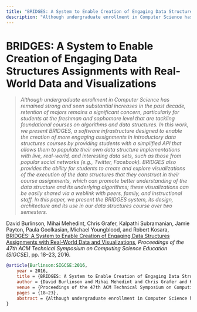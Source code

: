 ```yaml
---
title: "BRIDGES: A System to Enable Creation of Engaging Data Structures Assignments with Real-World Data and Visualizations"
description: "Although undergraduate enrollment in Computer Science has remained strong and seen substantial increases in the past decade, retention of majors remains a significant concern, particularly for students at the freshman and sophomore level that are tackling foundational courses on algorithms and data structures. In this work, we present BRIDGES, a software infrastructure designed to enable the creation of more engaging assignments in introductory data structures courses by providing students with a simplified API that allows them to populate their own data structure implementations with live, real-world, and interesting data sets, such as those from popular social networks (e.g., Twitter, Facebook). BRIDGES also provides the ability for students to create and explore visualizations of the execution of the data structures that they construct in their course assignments, which can promote better understanding of the data structure and its underlying algorithms; these visualizations can be easily shared via a weblink with peers, family, and instructional staff. In this paper, we present the BRIDGES system, its design, architecture and its use in our data structures course over two semesters."
---
```


# BRIDGES: A System to Enable Creation of Engaging Data Structures Assignments with Real-World Data and Visualizations

> _Although undergraduate enrollment in Computer Science has remained strong and seen substantial increases in the past decade, retention of majors remains a significant concern, particularly for students at the freshman and sophomore level that are tackling foundational courses on algorithms and data structures. In this work, we present BRIDGES, a software infrastructure designed to enable the creation of more engaging assignments in introductory data structures courses by providing students with a simplified API that allows them to populate their own data structure implementations with live, real-world, and interesting data sets, such as those from popular social networks (e.g., Twitter, Facebook). BRIDGES also provides the ability for students to create and explore visualizations of the execution of the data structures that they construct in their course assignments, which can promote better understanding of the data structure and its underlying algorithms; these visualizations can be easily shared via a weblink with peers, family, and instructional staff. In this paper, we present the BRIDGES system, its design, architecture and its use in our data structures course over two semesters._

David Burlinson, Mihai Mehedint, Chris Grafer, Kalpathi Subramanian, Jamie Payton, Paula Goolkasian, Michael Youngblood, and Robert Kosara, <a href="https://media.eagereyes.org/papers/2016/Burlinson-SIGCSE-2016.pdf" target="_blank">BRIDGES: A System to Enable Creation of Engaging Data Structures Assignments with Real-World Data and Visualizations</a>, _Proceedings of the 47th ACM Technical Symposium on Computing Science Education (SIGCSE)_, pp. 18–23, 2016.


```bibtex
@article{Burlinson:SIGCSE:2016,
	year = 2016,
	title = {BRIDGES: A System to Enable Creation of Engaging Data Structures Assignments with Real-World Data and Visualizations},
	author = {David Burlinson and Mihai Mehedint and Chris Grafer and Kalpathi Subramanian and Jamie Payton and Paula Goolkasian and Michael Youngblood and Robert Kosara},
	venue = {Proceedings of the 47th ACM Technical Symposium on Computing Science Education (SIGCSE)},
	pages = {18–23},
	abstract = {Although undergraduate enrollment in Computer Science has remained strong and seen substantial increases in the past decade, retention of majors remains a significant concern, particularly for students at the freshman and sophomore level that are tackling foundational courses on algorithms and data structures. In this work, we present BRIDGES, a software infrastructure designed to enable the creation of more engaging assignments in introductory data structures courses by providing students with a simplified API that allows them to populate their own data structure implementations with live, real-world, and interesting data sets, such as those from popular social networks (e.g., Twitter, Facebook). BRIDGES also provides the ability for students to create and explore visualizations of the execution of the data structures that they construct in their course assignments, which can promote better understanding of the data structure and its underlying algorithms; these visualizations can be easily shared via a weblink with peers, family, and instructional staff. In this paper, we present the BRIDGES system, its design, architecture and its use in our data structures course over two semesters.},
}
```

